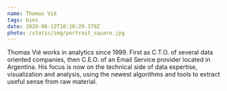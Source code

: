 ```yaml
---
name: Thomas Vié
tags: bios
date: 2020-06-12T10:20:29.378Z
photo: /static/img/portrait_square.jpg
---
```

Thomas Vié works in analytics since 1999. First as C.T.O. of several data oriented companies,
then C.E.O. of an Email Service provider located in Argentina. His focus is now on the
technical side of data expertise, visualization and analysis, using the newest algorithms and
tools to extract useful sense from raw material.
